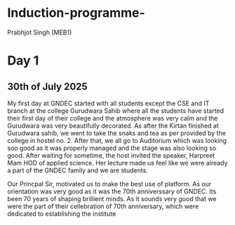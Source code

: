

# Induction-programme-
Prabhjot Singh (MEB1)
# Day 1 
## 30th of July 2025 
My first day at GNDEC started with all students except the CSE and IT branch at the college Gurudwara Sahib where all the students have started their first day of their college and the atmosphere was very calm and the Gurudwara was very beautifully decorated. As after the Kirtan finished at Gurudwara sahib, we went to take the snaks and tea as per provided by the college in hostel no. 2. After that, we all go to Auditorium which was looking soo good as it was properly managed and the stage was also looking so good. After waiting for sometime, the host invited the speaker, Harpreet Mam HOD of applied science. Her lecture made us feel like we were already a part of the GNDEC family and we are students.

Our Princpal Sir, motivated us to make the best use of platform. As our orientation was very good as it was the 70th anniverssary of GNDEC. Its been 70 years of shaping brillient minds. As it sounds very good that we were the part of their cellebration of 70th anniversary, which were dedicated to establishing the institute 

